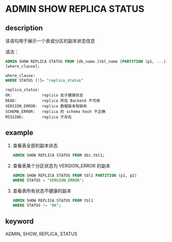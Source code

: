 # ADMIN SHOW REPLICA STATUS

## description

该语句用于展示一个表或分区的副本状态信息

语法：

```sql
ADMIN SHOW REPLICA STATUS FROM [db_name.]tbl_name [PARTITION (p1, ...)]
[where_clause];
```

```sql
where_clause:
WHERE STATUS [!]= "replica_status"
```

```plain text
replica_status:
OK:             replica 处于健康状态
DEAD:           replica 所在 Backend 不可用
VERSION_ERROR:  replica 数据版本有缺失
SCHEMA_ERROR:   replica 的 schema hash 不正确
MISSING:        replica 不存在
```

## example

1. 查看表全部的副本状态

    ```sql
    ADMIN SHOW REPLICA STATUS FROM db1.tbl1;
    ```

2. 查看表某个分区状态为 VERSION_ERROR 的副本

    ```sql
    ADMIN SHOW REPLICA STATUS FROM tbl1 PARTITION (p1, p2)
    WHERE STATUS = "VERSION_ERROR";
    ```

3. 查看表所有状态不健康的副本

    ```sql
    ADMIN SHOW REPLICA STATUS FROM tbl1
    WHERE STATUS != "OK";
    ```

## keyword

ADMIN, SHOW, REPLICA, STATUS

